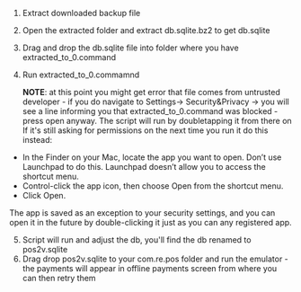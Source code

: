 1. Extract downloaded backup file
2. Open the extracted folder and extract db.sqlite.bz2 to get db.sqlite
3. Drag and drop the db.sqlite file into folder where you have extracted_to_0.command
4. Run extracted_to_0.commamnd

   **NOTE**: at this point you might get error that file comes from untrusted developer - if you do navigate to Settings-> Security&Privacy -> you will see a line informing you that extracted_to_0.command was blocked - press open anyway.
   The script will run by doubletapping it from there on
   If it's still asking for permissions on the next time you run it do this instead:

* In the Finder  on your Mac, locate the app you want to open.
   Don’t use Launchpad to do this. Launchpad doesn’t allow you to access the shortcut menu.
* Control-click the app icon, then choose Open from the shortcut menu.
* Click Open.

The app is saved as an exception to your security settings, and you can open it in the future by double-clicking it just as you can any registered app.

5. Script will run and adjust the db, you'll find the db renamed to pos2v.sqlite
6. Drag drop pos2v.sqlite to your com.re.pos folder and run the emulator - the payments will appear in offline payments screen from where you can then retry them